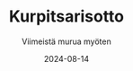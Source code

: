 ---
title: "Kurpitsarisotto"
image: "https://vegaanibotti.lauravuo.me/2024/08/2024-08-14_small.png"
date: 2024-08-14
receipt_url: "https://viimeistamuruamyoten.com/kurpitsarisotto/"
author: "Viimeistä murua myöten"
---